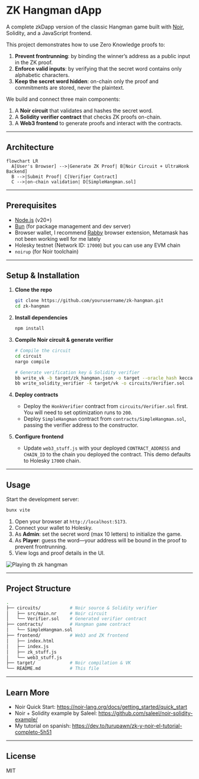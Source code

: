 # ZK Hangman dApp

A complete zkDapp version of the classic Hangman game built with [Noir](https://noir-lang.org/), Solidity, and a JavaScript frontend.

This project demonstrates how to use Zero Knowledge proofs to:

1. **Prevent frontrunning**: by binding the winner’s address as a public input in the ZK proof.
2. **Enforce valid inputs**: by verifying that the secret word contains only alphabetic characters.
3. **Keep the secret word hidden**: on-chain only the proof and commitments are stored, never the plaintext.

We build and connect three main components:

1. A **Noir circuit** that validates and hashes the secret word.
2. A **Solidity verifier contract** that checks ZK proofs on-chain.
3. A **Web3 frontend** to generate proofs and interact with the contracts.

---

## Architecture

```mermaid
flowchart LR
  A[User's Browser] -->|Generate ZK Proof| B[Noir Circuit + UltraHonk Backend]
  B -->|Submit Proof| C[Verifier Contract]
  C -->|on-chain validation| D[SimpleHangman.sol]
```

---

## Prerequisites

- [Node.js](https://nodejs.org/) (v20+)
- [Bun](https://bun.sh/) (for package management and dev server)
- Browser wallet, I recommend [Rabby](https://rabby.io/) browser extension, Metamask has not been working well for me lately
- Holesky testnet (Network ID: `17000`) but you can use any EVM chain
- `noirup` (for Noir toolchain)

---

## Setup & Installation

1. **Clone the repo**
   ```bash
   git clone https://github.com/yourusername/zk-hangman.git
   cd zk-hangman
   ```

2. **Install dependencies**
   ```bash
   npm install
   ```

3. **Compile Noir circuit & generate verifier**
   ```bash
   # Compile the circuit
   cd circuit
   nargo compile

   # Generate verification key & Solidity verifier
   bb write_vk -b target/zk_hangman.json -o target --oracle_hash keccak
   bb write_solidity_verifier -k target/vk -o circuits/Verifier.sol
   ```

4. **Deploy contracts**
   - Deploy the `HonkVerifier` contract from `circuits/Verifier.sol` first. You will need to set optimization runs to `200`.
   - Deploy `SimpleHangman` contract from `contracts/SimpleHangman.sol`, passing the verifier address to the constructor.

5. **Configure frontend**
   - Update `web3_stuff.js` with your deployed `CONTRACT_ADDRESS` and `CHAIN_ID` to the chain you deployed the contract. This demo defaults to Holesky `17000` chain.

---

## Usage

Start the development server:

```bash
bunx vite
```

1. Open your browser at `http://localhost:5173`.
2. Connect your wallet to Holesky.
3. As **Admin**: set the secret word (max 10 letters) to initialize the game.
4. As **Player**: guess the word—your address will be bound in the proof to prevent frontrunning.
5. View logs and proof details in the UI.

![Playing th zk hangman](https://dev-to-uploads.s3.amazonaws.com/uploads/articles/31zn4thz6q32kau24837.png)

---

## Project Structure

```bash
.
├── circuits/           # Noir source & Solidity verifier
│   ├── src/main.nr     # Noir circuit
│   └── Verifier.sol    # Generated verifier contract
├── contracts/          # Hangman game contract
│   └── SimpleHangman.sol
├── frontend/           # Web3 and ZK frontend
│   ├── index.html
│   ├── index.js
│   ├── zk_stuff.js
│   └── web3_stuff.js
├── target/             # Noir compilation & VK
└── README.md           # This file
```

---

## Learn More

- Noir Quick Start: https://noir-lang.org/docs/getting_started/quick_start
- Noir + Solidity example by Saleel: https://github.com/saleel/noir-solidity-example/
- My tutorial on spanish: https://dev.to/turupawn/zk-y-noir-el-tutorial-completo-5h51

---

## License

MIT